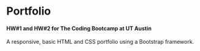 # Portfolio

#### HW#1 and HW#2 for The Coding Bootcamp at UT Austin 

A responsive, basic HTML and CSS portfolio using a Bootstrap framework. 
